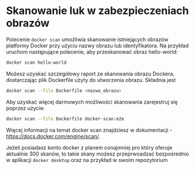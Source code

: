 # Skanowanie luk w zabezpieczeniach obrazów

Polecenie `docker scan` umożliwia skanowanie istniejących obrazów platformy Docker przy użyciu nazwy obrazu lub identyfikatora. Na przykład uruchom następujące polecenie, aby przeskanować obraz hello-world:
```bash
docker scan hello-world
```
Możesz uzyskać szczegółowy raport ze skanowania obrazu Dockera, dostarczając plik Dockerfile użyty do utworzenia obrazu. Składnia jest
```bash
docker scan --file Dockerfile <nazwa_obrazu>
```

Aby uzyskać więcej darmowych możliwości skanowania zarejestruj się poprzez użycie:

```bash
docker scan --file Dockerfile docker-scan:e2e
```

Więcej informacji na temat docker scan znajdziesz w dokumentacji - https://docs.docker.com/engine/scan/. 

Jeżeli posiadasz konto docker z planem conajmniej pro który oferuje aktualnie 300 skanów, to takie skany możesz przeprwoadzać bezpośrednio w aplikacji `docker desktop` oraz na przykład w swoim repozytorium